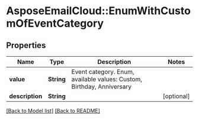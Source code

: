# AsposeEmailCloud::EnumWithCustomOfEventCategory
## Properties
Name | Type | Description | Notes
------------ | ------------- | ------------- | -------------
**value** | **String** | Event category. Enum, available values: Custom, Birthday, Anniversary | 
**description** | **String** |  | [optional] 



[[Back to Model list]](Models.md) [[Back to README]](README.md)


